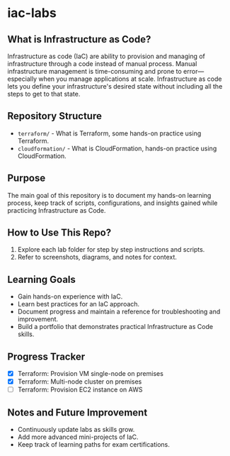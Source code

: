 # iac-labs

## What is Infrastructure as Code?

Infrastructure as code (IaC) are ability to provision and managing of infrastructure through a code instead of manual process. Manual infrastructure management is time-consuming and prone to error—especially when you manage applications at scale. Infrastructure as code lets you define your infrastructure's desired state without including all the steps to get to that state.

## Repository Structure

- `terraform/` - What is Terraform, some hands-on practice using Terraform.
- `cloudformation/` - What is CloudFormation, hands-on practice using CloudFormation.

## Purpose

The main goal of this repository is to document my hands-on learning process, keep track of scripts, configurations, and insights gained while practicing Infrastructure as Code.

## How to Use This Repo?

1. Explore each lab folder for step by step instructions and scripts.
2. Refer to screenshots, diagrams, and notes for context.

## Learning Goals

- Gain hands-on experience with IaC.
- Learn best practices for an IaC approach.
- Document progress and maintain a reference for troubleshooting and improvement.
- Build a portfolio that demonstrates practical Infrastructure as Code skills.

## Progress Tracker

- [X] Terraform: Provision VM single-node on premises
- [X] Terraform: Multi-node cluster on premises
- [ ] Terraform: Provision EC2 instance on AWS

## Notes and Future Improvement

- Continuously update labs as skills grow.
- Add more advanced mini-projects of IaC.
- Keep track of learning paths for exam certifications.
